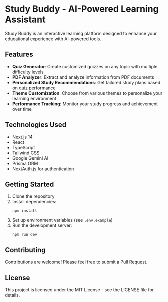 # Study Buddy - AI-Powered Learning Assistant

Study Buddy is an interactive learning platform designed to enhance your educational experience with AI-powered tools.

## Features

- **Quiz Generator**: Create customized quizzes on any topic with multiple difficulty levels
- **PDF Analyzer**: Extract and analyze information from PDF documents
- **Personalized Study Recommendations**: Get tailored study plans based on quiz performance
- **Theme Customization**: Choose from various themes to personalize your learning environment
- **Performance Tracking**: Monitor your study progress and achievement over time

## Technologies Used

- Next.js 14
- React
- TypeScript
- Tailwind CSS
- Google Gemini AI
- Prisma ORM
- NextAuth.js for authentication

## Getting Started

1. Clone the repository
2. Install dependencies:
   ```
   npm install
   ```
3. Set up environment variables (see `.env.example`)
4. Run the development server:
   ```
   npm run dev
   ```

## Contributing

Contributions are welcome! Please feel free to submit a Pull Request.

## License

This project is licensed under the MIT License - see the LICENSE file for details.
